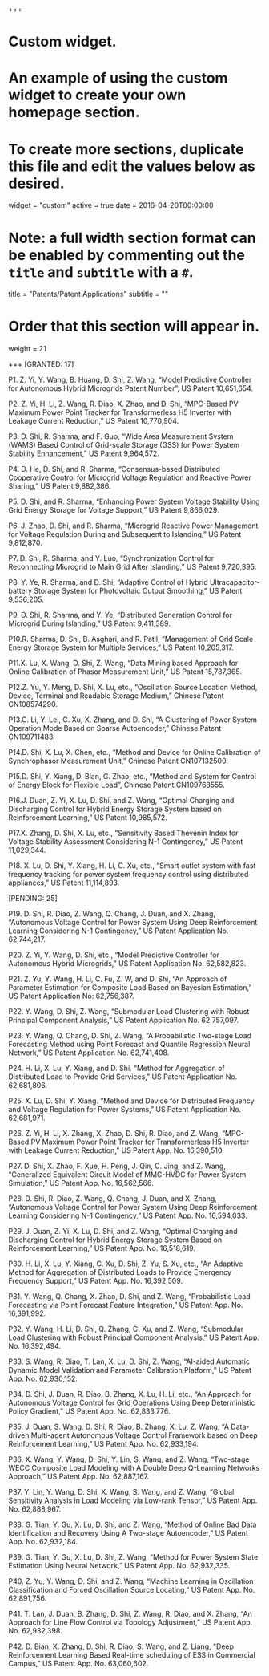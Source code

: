 +++
# Custom widget.
# An example of using the custom widget to create your own homepage section.
# To create more sections, duplicate this file and edit the values below as desired.
widget = "custom"
active = true
date = 2016-04-20T00:00:00

# Note: a full width section format can be enabled by commenting out the `title` and `subtitle` with a `#`.
title = "Patents/Patent Applications"
subtitle = ""

# Order that this section will appear in.
weight = 21

+++
[GRANTED: 17]

P1.	Z. Yi, Y. Wang, B. Huang, D. Shi, Z. Wang, “Model Predictive Controller for Autonomous Hybrid Microgrids Patent Number”, US Patent 10,651,654.

P2.	Z. Yi, H. Li, Z. Wang, R. Diao, X. Zhao, and D. Shi, “MPC-Based PV Maximum Power Point Tracker for Transformerless H5 Inverter with Leakage Current Reduction,” US Patent 10,770,904.

P3.	D. Shi, R. Sharma, and F. Guo, “Wide Area Measurement System (WAMS) Based Control of Grid-scale Storage (GSS) for Power System Stability Enhancement,” US Patent 9,964,572.

P4.	D. He, D. Shi, and R. Sharma, “Consensus-based Distributed Cooperative Control for Microgrid Voltage Regulation and Reactive Power Sharing,” US Patent 9,882,386.

P5.	D. Shi, and R. Sharma, “Enhancing Power System Voltage Stability Using Grid Energy Storage for Voltage Support,” US Patent 9,866,029.

P6.	J. Zhao, D. Shi, and R. Sharma, “Microgrid Reactive Power Management for Voltage Regulation During and Subsequent to Islanding,” US Patent 9,812,870.

P7.	D. Shi, R. Sharma, and Y. Luo, “Synchronization Control for Reconnecting Microgrid to Main Grid After Islanding,” US Patent 9,720,395.

P8.	Y. Ye, R. Sharma, and D. Shi, “Adaptive Control of Hybrid Ultracapacitor-battery Storage System for Photovoltaic Output Smoothing,” US Patent 9,536,205.

P9.	D. Shi, R. Sharma, and Y. Ye, “Distributed Generation Control for Microgrid During Islanding,” US Patent 9,411,389.

P10.R. Sharma, D. Shi, B. Asghari, and R. Patil, “Management of Grid Scale Energy Storage System for Multiple Services,” US Patent 10,205,317.

P11.X. Lu, X. Wang, D. Shi, Z. Wang, “Data Mining based Approach for Online Calibration of Phasor Measurement Unit,” US Patent 15,787,365.

P12.Z. Yu, Y. Meng, D. Shi, X. Lu, etc., “Oscillation Source Location Method, Device, Terminal and Readable Storage Medium,” Chinese Patent CN108574290.

P13.G. Li, Y. Lei, C. Xu, X. Zhang, and D. Shi, “A Clustering of Power System Operation Mode Based on Sparse Autoencoder,” Chinese Patent CN109711483.

P14.D. Shi, X. Lu, X. Chen, etc., “Method and Device for Online Calibration of Synchrophasor Measurement Unit,” Chinese Patent CN107132500.

P15.D. Shi, Y. Xiang, D. Bian, G. Zhao, etc., “Method and System for Control of Energy Block for Flexible Load”, Chinese Patent CN109768555.

P16.J. Duan, Z. Yi, X. Lu, D. Shi, and Z. Wang, “Optimal Charging and Discharging Control for Hybrid Energy Storage System based on Reinforcement Learning,” US Patent 10,985,572.

P17.X. Zhang, D. Shi, X. Lu, etc., “Sensitivity Based Thevenin Index for Voltage Stability Assessment Considering N-1 Contingency,” US Patent 11,029,344.

P18.	X. Lu, D. Shi, Y. Xiang, H. Li, C. Xu, etc., “Smart outlet system with fast frequency tracking for power system frequency control using distributed appliances,” US Patent 11,114,893.

[PENDING: 25]

P19.	D. Shi, R. Diao, Z. Wang, Q. Chang, J. Duan, and X. Zhang, “Autonomous Voltage Control for Power System Using Deep Reinforcement Learning Considering N-1 Contingency,” US Patent Application No. 62,744,217.

P20.	Z. Yi, Y. Wang, D. Shi, etc., “Model Predictive Controller for Autonomous Hybrid Microgrids,” US Patent Application No: 62,582,823.

P21.	Z. Yu, Y. Wang, H. Li, C. Fu, Z. W, and D. Shi, “An Approach of Parameter Estimation for Composite Load Based on Bayesian Estimation,” US Patent Application No: 62,756,387.

P22.	Y. Wang, D. Shi, Z. Wang, “Submodular Load Clustering with Robust Principal Component Analysis,” US Patent Application No. 62,757,097.

P23.	Y. Wang, Q. Chang, D. Shi, Z. Wang, “A Probabilistic Two-stage Load Forecasting Method using Point Forecast and Quantile Regression Neural Network,” US Patent Application No. 62,741,408.

P24.	H. Li, X. Lu, Y. Xiang, and D. Shi. “Method for Aggregation of Distributed Load to Provide Grid Services,” US Patent Application No. 62,681,806.

P25.	X. Lu, D. Shi, Y. Xiang. “Method and Device for Distributed Frequency and Voltage Regulation for Power Systems,” US Patent Application No. 62,681,971.

P26.	Z. Yi, H. Li, X. Zhang, X. Zhao, D. Shi, R. Diao, and Z. Wang, “MPC-Based PV Maximum Power Point Tracker for Transformerless H5 Inverter with Leakage Current Reduction,” US Patent App. No. 16,390,510.

P27.	D. Shi, X. Zhao, F. Xue, H. Peng, J. Qin, C. Jing, and Z. Wang, “Generalized Equivalent Circuit Model of MMC-HVDC for Power System Simulation,” US Patent App. No. 16,562,566.

P28.	D. Shi, R. Diao, Z. Wang, Q. Chang, J. Duan, and X. Zhang, “Autonomous Voltage Control for Power System Using Deep Reinforcement Learning Considering N-1 Contingency,” US Patent App. No. 16,594,033.

P29.	J. Duan, Z. Yi, X. Lu, D. Shi, and Z. Wang, “Optimal Charging and Discharging Control for Hybrid Energy Storage System Based on Reinforcement Learning,” US Patent App. No. 16,518,619.

P30.	H. Li, X. Lu, Y. Xiang, C. Xu, D. Shi, Z. Yu, S. Xu, etc., “An Adaptive Method for Aggregation of Distributed Loads to Provide Emergency Frequency Support,” US Patent App. No. 16,392,509.

P31.	Y. Wang, Q. Chang, X. Zhao, D. Shi, and Z. Wang, “Probabilistic Load Forecasting via Point Forecast Feature Integration,” US Patent App. No. 16,391,992.

P32.	Y. Wang, H. Li, D. Shi, Q. Zhang, C. Xu, and Z. Wang, “Submodular Load Clustering with Robust Principal Component Analysis,” US Patent App. No. 16,392,494.

P33.	S. Wang, R. Diao, T. Lan, X. Lu, D. Shi, Z. Wang, “AI-aided Automatic Dynamic Model Validation and Parameter Calibration Platform,” US Patent App. No. 62,930,152.

P34.	D. Shi, J. Duan, R. Diao, B. Zhang, X. Lu, H. Li, etc., “An Approach for Autonomous Voltage Control for Grid Operations Using Deep Deterministic Policy Gradient,” US Patent App. No. 62,833,776.

P35.	J. Duan, S. Wang, D. Shi, R. Diao, B. Zhang, X. Lu, Z. Wang, “A Data-driven Multi-agent Autonomous Voltage Control Framework based on Deep Reinforcement Learning,” US Patent App. No. 62,933,194.

P36.	X. Wang, Y. Wang, D. Shi, Y. Lin, S. Wang, and Z. Wang, “Two-stage WECC Composite Load Modeling with A Double Deep Q-Learning Networks Approach,” US Patent App. No. 62,887,167.

P37.	Y. Lin, Y. Wang, D. Shi, X. Wang, S. Wang, and Z. Wang, “Global Sensitivity Analysis in Load Modeling via Low-rank Tensor,” US Patent App. No. 62,888,967.

P38.	G. Tian, Y. Gu, X. Lu, D. Shi, and Z. Wang, “Method of Online Bad Data Identification and Recovery Using A Two-stage Autoencoder,” US Patent App. No. 62,932,184.

P39.	G. Tian, Y. Gu, X. Lu, D. Shi, Z. Wang, “Method for Power System State Estimation Using Neural Network,” US Patent App. No. 62,932,335.

P40.	Z. Yu, Y. Wang, D. Shi, and Z. Wang, “Machine Learning in Oscillation Classification and Forced Oscillation Source Locating,” US Patent App. No. 62,891,756.

P41.	T. Lan, J. Duan, B. Zhang, D. Shi, Z. Wang, R. Diao, and X. Zhang, “An Approach for Line Flow Control via Topology Adjustment,” US Patent App. No. 62,932,398.

P42. D. Bian, X. Zhang, D. Shi, R. Diao, S. Wang, and Z. Liang, "Deep Reinforcement Learning Based Real-time scheduling of ESS in Commercial Campus," US Patent App. No. 63,060,602.
